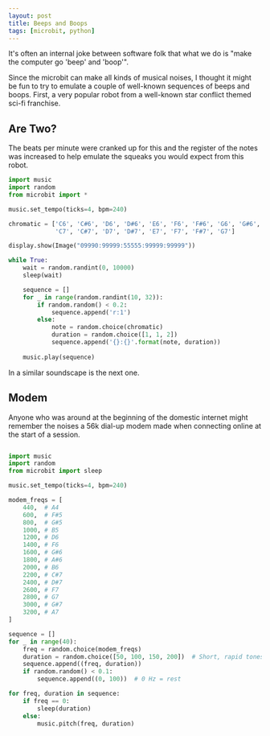 ```yaml
---
layout: post
title: Beeps and Boops
tags: [microbit, python]
---
```


It's often an internal joke between software folk that what we do is "make the computer go 'beep' and 'boop'".

Since the microbit can make all kinds of musical noises, I thought it might be fun to try to emulate a couple of 
well-known sequences of beeps and boops. First, a very popular robot from a well-known star conflict themed 
sci-fi franchise. 

## Are Two?

The beats per minute were cranked up for this and the register of the notes was increased to help emulate the 
squeaks you would expect from this robot. 

```python
import music
import random
from microbit import *

music.set_tempo(ticks=4, bpm=240)  

chromatic = ['C6', 'C#6', 'D6', 'D#6', 'E6', 'F6', 'F#6', 'G6', 'G#6', 'A6', 'A#6', 'B6',
             'C7', 'C#7', 'D7', 'D#7', 'E7', 'F7', 'F#7', 'G7']

display.show(Image("09990:99999:55555:99999:99999"))

while True:
    wait = random.randint(0, 10000)
    sleep(wait)

    sequence = []
    for _ in range(random.randint(10, 32)):  
        if random.random() < 0.2:
            sequence.append('r:1')
        else:
            note = random.choice(chromatic)
            duration = random.choice([1, 1, 2])  
            sequence.append('{}:{}'.format(note, duration))
    
    music.play(sequence)
```

In a similar soundscape is the next one. 


## Modem

Anyone who was around at the beginning of the domestic internet might remember the noises 
a 56k dial-up modem made when connecting online at the start of a session. 

```python

import music
import random
from microbit import sleep

music.set_tempo(ticks=4, bpm=240)  

modem_freqs = [
    440,  # A4
    600,  # F#5
    800,  # G#5
    1000, # B5
    1200, # D6
    1400, # F6
    1600, # G#6
    1800, # A#6
    2000, # B6
    2200, # C#7
    2400, # D#7
    2600, # F7
    2800, # G7
    3000, # G#7
    3200, # A7
]

sequence = []
for _ in range(40):
    freq = random.choice(modem_freqs)
    duration = random.choice([50, 100, 150, 200])  # Short, rapid tones
    sequence.append((freq, duration))
    if random.random() < 0.1:
        sequence.append((0, 100))  # 0 Hz = rest

for freq, duration in sequence:
    if freq == 0:
        sleep(duration)
    else:
        music.pitch(freq, duration)

```
